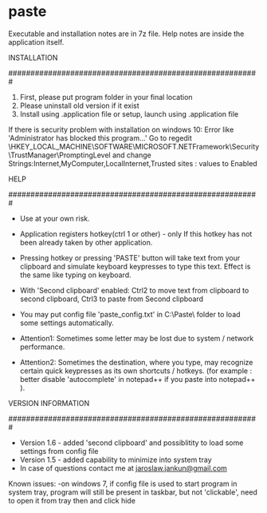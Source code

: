 # paste
Executable and installation notes are in 7z file. Help notes are inside the application itself.

INSTALLATION

#########################################################

1) First, please put program folder in your final location
2) Please uninstall old version if it exist
3) Install using .application file or setup, launch using .application file

If there is security problem with installation on windows 10:
Error like 'Administrator has blocked this program...'
Go to regedit \HKEY_LOCAL_MACHINE\SOFTWARE\MICROSOFT\.NETFramework\Security\TrustManager\PromptingLevel 
and change Strings:Internet,MyComputer,LocalInternet,Trusted sites : values to Enabled

HELP

#########################################################

- Use at your own risk.
- Application registers hotkey(ctrl  1 or other) - only If this hotkey has not been already taken by other application. 
- Pressing hotkey or pressing 'PASTE' button will take text from your clipboard and simulate keyboard keypresses to type this text. Effect is the same like typing on keyboard. 
- With 'Second clipboard' enabled: Ctrl2 to move text from clipboard to second clipboard, Ctrl3 to paste from Second clipboard 
- You may put config file 'paste_config.txt' in C:\Paste\ folder to load some settings automatically.

- Attention1: Sometimes some letter may be lost due to system / network performance. 
- Attention2: Sometimes the destination, where you type, may recognize certain quick keypresses as its own shortcuts / hotkeys. (for example : better disable 'autocomplete' in notepad++ if you paste into notepad++ ). 

VERSION INFORMATION

#########################################################

- Version 1.6 - added 'second clipboard' and possiblitity to load some settings from config file
- Version 1.5 - added capability to minimize into system tray
- In case of questions contact me at jaroslaw.jankun@gmail.com

Known issues: 
-on windows 7, if config file is used to start program in system tray, program will still be present in taskbar, but not 'clickable', need to open it from tray then and click hide
